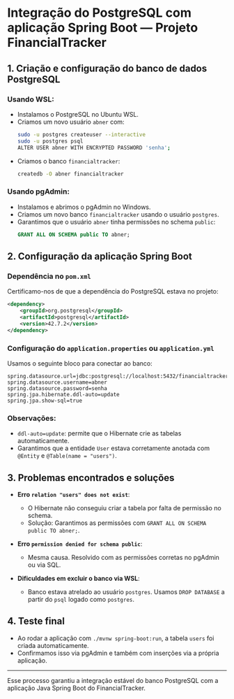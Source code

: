 # Integração do PostgreSQL com aplicação Spring Boot — Projeto FinancialTracker

## 1. Criação e configuração do banco de dados PostgreSQL

### Usando WSL:
- Instalamos o PostgreSQL no Ubuntu WSL.
- Criamos um novo usuário `abner` com:
  ```bash
  sudo -u postgres createuser --interactive
  sudo -u postgres psql
  ALTER USER abner WITH ENCRYPTED PASSWORD 'senha';
  ```
- Criamos o banco `financialtracker`:
  ```bash
  createdb -O abner financialtracker
  ```

### Usando pgAdmin:
- Instalamos e abrimos o pgAdmin no Windows.
- Criamos um novo banco `financialtracker` usando o usuário `postgres`.
- Garantimos que o usuário `abner` tinha permissões no schema `public`:
  ```sql
  GRANT ALL ON SCHEMA public TO abner;
  ```

## 2. Configuração da aplicação Spring Boot

### Dependência no `pom.xml`
Certificamo-nos de que a dependência do PostgreSQL estava no projeto:
```xml
<dependency>
    <groupId>org.postgresql</groupId>
    <artifactId>postgresql</artifactId>
    <version>42.7.2</version>
</dependency>
```

### Configuração do `application.properties` ou `application.yml`
Usamos o seguinte bloco para conectar ao banco:

```properties
spring.datasource.url=jdbc:postgresql://localhost:5432/financialtracker
spring.datasource.username=abner
spring.datasource.password=senha
spring.jpa.hibernate.ddl-auto=update
spring.jpa.show-sql=true
```

### Observações:
- `ddl-auto=update`: permite que o Hibernate crie as tabelas automaticamente.
- Garantimos que a entidade `User` estava corretamente anotada com `@Entity` e `@Table(name = "users")`.

## 3. Problemas encontrados e soluções

- **Erro `relation "users" does not exist`**:
  - O Hibernate não conseguiu criar a tabela por falta de permissão no schema.
  - Solução: Garantimos as permissões com `GRANT ALL ON SCHEMA public TO abner;`.

- **Erro `permission denied for schema public`**:
  - Mesma causa. Resolvido com as permissões corretas no pgAdmin ou via SQL.

- **Dificuldades em excluir o banco via WSL**:
  - Banco estava atrelado ao usuário `postgres`. Usamos `DROP DATABASE` a partir do `psql` logado como `postgres`.

## 4. Teste final

- Ao rodar a aplicação com `./mvnw spring-boot:run`, a tabela `users` foi criada automaticamente.
- Confirmamos isso via pgAdmin e também com inserções via a própria aplicação.

---
Esse processo garantiu a integração estável do banco PostgreSQL com a aplicação Java Spring Boot do FinancialTracker.
